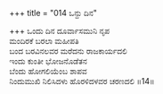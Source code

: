 +++
title = "014 ಒನ್ದು ದಿನ"

+++
ಒಂದು ದಿನ ದೂರ್ವಾಸಮುನಿ ನೃಪ  
ಮಂದಿರಕೆ ಬರಲಾ ಮಹೀಪತಿ  
ಬಂದ ಬರವಿನಲವರ ಮರೆದನು ರಾಜಕಾರ್ಯದಲಿ  
ಇಂದು ಕುಂತೀ ಭೋಜನೊಡೆತನ  
ಬೆಂದು ಹೋಗಲಿಯೆಂಬ ಶಾಪವ         
ನಿಂದುಮುಖಿ ನಿಲಿಸಿದಳು ಹೊರಳಿದಳವರ ಚರಣದಲಿ     ॥14॥